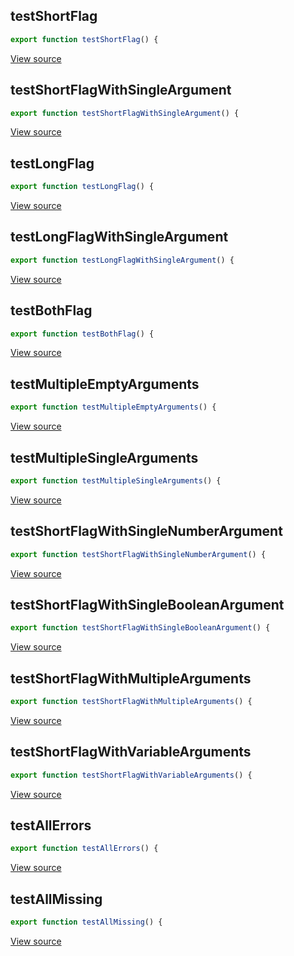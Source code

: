 ## testShortFlag
```javascript
export function testShortFlag() {
```

[View source](https://github.com/eeue56/baner/blob/main/src/baner_test.ts#L20-L20)
## testShortFlagWithSingleArgument
```javascript
export function testShortFlagWithSingleArgument() {
```

[View source](https://github.com/eeue56/baner/blob/main/src/baner_test.ts#L78-L78)
## testLongFlag
```javascript
export function testLongFlag() {
```

[View source](https://github.com/eeue56/baner/blob/main/src/baner_test.ts#L173-L173)
## testLongFlagWithSingleArgument
```javascript
export function testLongFlagWithSingleArgument() {
```

[View source](https://github.com/eeue56/baner/blob/main/src/baner_test.ts#L233-L233)
## testBothFlag
```javascript
export function testBothFlag() {
```

[View source](https://github.com/eeue56/baner/blob/main/src/baner_test.ts#L321-L321)
## testMultipleEmptyArguments
```javascript
export function testMultipleEmptyArguments() {
```

[View source](https://github.com/eeue56/baner/blob/main/src/baner_test.ts#L402-L402)
## testMultipleSingleArguments
```javascript
export function testMultipleSingleArguments() {
```

[View source](https://github.com/eeue56/baner/blob/main/src/baner_test.ts#L507-L507)
## testShortFlagWithSingleNumberArgument
```javascript
export function testShortFlagWithSingleNumberArgument() {
```

[View source](https://github.com/eeue56/baner/blob/main/src/baner_test.ts#L624-L624)
## testShortFlagWithSingleBooleanArgument
```javascript
export function testShortFlagWithSingleBooleanArgument() {
```

[View source](https://github.com/eeue56/baner/blob/main/src/baner_test.ts#L733-L733)
## testShortFlagWithMultipleArguments
```javascript
export function testShortFlagWithMultipleArguments() {
```

[View source](https://github.com/eeue56/baner/blob/main/src/baner_test.ts#L812-L812)
## testShortFlagWithVariableArguments
```javascript
export function testShortFlagWithVariableArguments() {
```

[View source](https://github.com/eeue56/baner/blob/main/src/baner_test.ts#L859-L859)
## testAllErrors
```javascript
export function testAllErrors() {
```

[View source](https://github.com/eeue56/baner/blob/main/src/baner_test.ts#L904-L904)
## testAllMissing
```javascript
export function testAllMissing() {
```

[View source](https://github.com/eeue56/baner/blob/main/src/baner_test.ts#L927-L927)